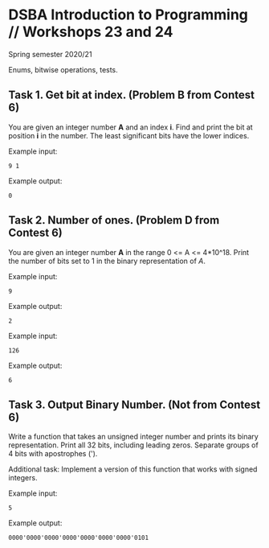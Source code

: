 # DSBA Introduction to Programming // Workshops 23 and 24
Spring semester 2020/21


Enums, bitwise operations, tests.


## Task 1. Get bit at index. (Problem B from Contest 6) 

You are given an integer number **A** and an index **i**. Find and print the bit at position **i** in the number. The least significant bits have the lower indices. 


Example input: 
```
9 1
```
Example output: 
```
0
```
 

## Task 2. Number of ones. (Problem D from Contest 6) 

You are given an integer number **A** in the range 0 <= A <= 4*10^18. Print the number of bits set to 1 in the binary representation of *A*. 

Example input: 
```
9 
```
Example output: 
```
2 
```
 

Example input: 
```
126 
```
Example output: 
```
6 
```
 

## Task 3. Output Binary Number. (Not from Contest 6) 

Write a function that takes an unsigned integer number and prints its binary representation. Print all 32 bits, including leading zeros. Separate groups of 4 bits with apostrophes ('). 

Additional task: 
Implement a version of this function that works with signed integers. 

Example input: 
```
5 
```
Example output: 
```
0000'0000'0000'0000'0000'0000'0000'0101 
```
